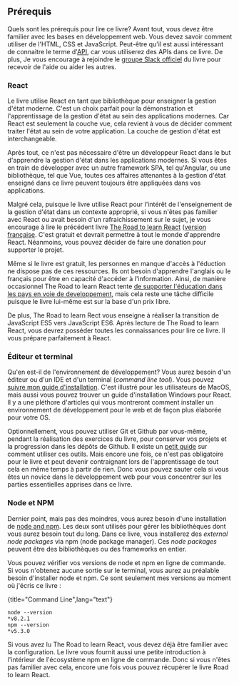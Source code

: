 ## Prérequis

Quels sont les prérequis pour lire ce livre? Avant tout, vous devez être familier avec les bases en développement web. Vous devez savoir comment utiliser de l'HTML, CSS et JavaScript. Peut-être qu'il est aussi intéressant de connaitre le terme d'[API](https://www.robinwieruch.de/what-is-an-api-javascript/), car vous utiliserez des APIs dans ce livre. De plus, Je vous encourage à rejoindre le [groupe Slack officiel](https://slack-the-road-to-learn-react.wieruch.com/) du livre pour recevoir de l'aide ou aider les autres.

### React

Le livre utilise React en tant que bibliothèque pour enseigner la gestion d'état moderne. C'est un choix parfait pour la démonstration et l'apprentissage de la gestion d'état au sein des applications modernes. Car React est seulement la couche vue, cela revient à vous de décider comment traiter l'état au sein de votre application. La couche de gestion d'état est interchangeable.

Après tout, ce n'est pas nécessaire d'être un développeur React dans le but d'apprendre la gestion d'état dans les applications modernes. Si vous êtes en train de développer avec un autre framework SPA, tel qu'Angular, ou une bibliothèque, tel que Vue, toutes ces affaires attenantes à la gestion d'état enseigné dans ce livre peuvent toujours être appliquées dans vos applications.

Malgré cela, puisque le livre utilise React pour l'intérêt de l'enseignement de la gestion d'état dans un contexte approprié, si vous n'êtes pas familier avec React ou avait besoin d'un rafraichissement sur le sujet, je vous encourage à lire le précédent livre [The Road to learn React](https://www.robinwieruch.de/the-road-to-learn-react/) ([version française](https://leanpub.com/the-road-to-learn-react-french). C'est gratuit et devrait permettre à tout le monde d'apprendre React. Néanmoins, vous pouvez décider de faire une donation pour supporter le projet.



Même si le livre est gratuit, les personnes en manque d'accès à l'éduction ne dispose pas de ces ressources. Ils ont besoin d'apprendre l'anglais ou le français pour être en capacité d'accéder à l'information. Ainsi, de manière occasionnel The Road to learn React tente [de supporter l'éducation dans les pays en voie de developpement](https://www.robinwieruch.de/giving-back-by-learning-react/), mais cela reste une tâche difficile puisque le livre lui-même est sur la base d'un prix libre.

De plus, The Road to learn Rect vous enseigne à réaliser la transition de JavaScript ES5 vers JavaScript ES6. Après lecture de The Road to learn React, vous devrez posséder toutes les connaissances pour lire ce livre. Il vous prépare parfaitement à React.

### Éditeur et terminal

Qu'en est-il de l'environnement de développement? Vous aurez besoin d'un éditeur ou d'un IDE et d'un terminal (*command line tool*). Vous pouvez [suivre mon guide d'installation](https://www.robinwieruch.de/developer-setup/). C'est illustré pour les utilisateurs de MacOS, mais aussi vous pouvez trouver un guide d'installation Windows pour React. Il y a une pléthore d'articles qui vous montreront comment installer un environnement de développement pour le web et de façon plus élaborée pour votre OS.

Optionnellement, vous pouvez utiliser Git et Github par vous-même, pendant la réalisation des exercices du livre, pour conserver vos projets et la progression dans les dépôts de Github. Il existe un [petit guide](https://www.robinwieruch.de/git-essential-commands/) sur comment utiliser ces outils. Mais encore une fois, ce n'est pas obligatoire pour le livre et peut devenir contraignant lors de l'apprentissage de tout cela en même temps à partir de rien. Donc vous pouvez sauter cela si vous êtes un novice dans le développement web pour vous concentrer sur les parties essentielles apprises dans ce livre.

### Node et NPM

Dernier point, mais pas des moindres, vous aurez besoin d'une installation de [node and npm](https://nodejs.org/en/). Les deux sont utilisés pour gérer les bibliothèques dont vous aurez besoin tout du long. Dans ce livre, vous installerez des *external node packages* via npm (node package manager). Ces *node packages* peuvent être des bibliothèques ou des frameworks en entier.

Vous pouvez vérifier vos versions de node et npm en ligne de commande. Si vous n'obtenez aucune sortie sur le terminal, vous aurez au préalable besoin d'installer node et npm. Ce sont seulement mes versions au moment où j'écris ce livre :

{title="Command Line",lang="text"}
~~~~~~~~
node --version
*v8.2.1
npm --version
*v5.3.0
~~~~~~~~

Si vous avez lu The Road to learn React, vous devez déjà être familier avec la configuration. Le livre vous fournit aussi une petite introduction à l'intérieur de l'écosystème npm en ligne de commande. Donc si vous n'êtes pas familier avec cela, encore une fois vous pouvez récupérer le livre Road to learn React.
